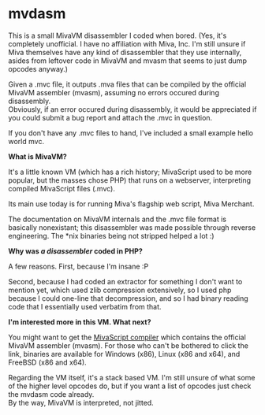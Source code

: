 mvdasm
======

This is a small MivaVM disassembler I coded when bored. (Yes, it's completely unofficial. I have no affiliation with Miva, Inc. I'm still unsure if Miva themselves have any kind of disassembler that they use internally, asides from leftover code in MivaVM and mvasm that seems to just dump opcodes anyway.)  

Given a .mvc file, it outputs .mva files that can be compiled by the official MivaVM assembler (mvasm), assuming no errors occured during disassembly.  
Obviously, if an error occured during disassembly, it would be appreciated if you could submit a bug report and attach the .mvc in question.  

If you don't have any .mvc files to hand, I've included a small example hello world mvc.  

  
**What is MivaVM?**
  

It's a little known VM (which has a rich history; MivaScript used to be more popular, but the masses chose PHP) that runs on a webserver, interpreting compiled MivaScript files (.mvc).  

Its main use today is for running Miva's flagship web script, Miva Merchant.  

The documentation on MivaVM internals and the .mvc file format is basically nonexistant; this disassembler was made possible through reverse engineering. The *nix binaries being not stripped helped a lot :)

  
**Why was *a disassembler* coded in PHP?**
  

A few reasons. First, because I'm insane :P  

Second, because I had coded an extractor for something I don't want to mention yet, which used zlib compression extensively, so I used php because I could one-line that decompression, and so I had binary reading code that I essentially used verbatim from that.  

  
**I'm interested more in this VM. What next?**
   

You might want to get the [MivaScript compiler](http://www.mivamerchant.com/support/downloads) which contains the official MivaVM assembler (mvasm). For those who can't be bothered to click the link, binaries are available for Windows (x86), Linux (x86 and x64), and FreeBSD (x86 and x64).  

Regarding the VM itself, it's a stack based VM. I'm still unsure of what some of the higher level opcodes do, but if you want a list of opcodes just check the mvdasm code already.  
By the way, MivaVM is interpreted, not jitted.
